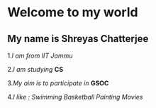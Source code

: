 # Welcome to my world
## My name is Shreyas Chatterjee
1.*I am from IIT Jammu*

2.*I am studying* **CS** 

3.*My aim is to participate in* **GSOC**

4.*I like :*
   *Swimming*
   *Basketball*
   *Painting*
   *Movies*
